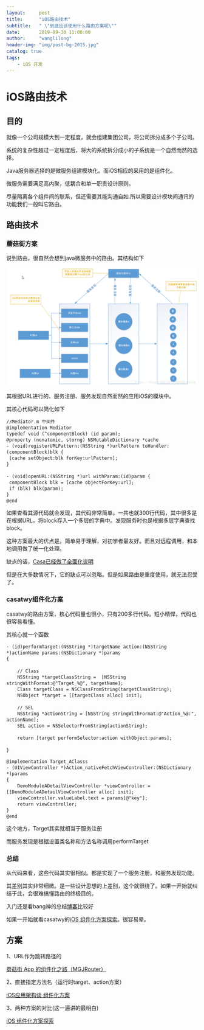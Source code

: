 ```yaml
---
layout:     post
title:      "iOS路由技术"
subtitle:   " \"到底应该使用什么路由方案呢\""
date:       2019-09-30 11:00:00
author:     "wanglilong"
header-img: "img/post-bg-2015.jpg"
catalog: true
tags:
    - iOS 开发
---
```



# iOS路由技术

## 目的

就像一个公司规模大到一定程度，就会组建集团公司，将公司拆分成多个子公司。

系统的复杂性超过一定程度后，将大的系统拆分成小的子系统是一个自然而然的选择。

Java服务器选择的是微服务组建模块化。而iOS相应的采用的是组件化。

微服务需要满足高内聚，低耦合和单一职责设计原则。

尽量隔离各个组件间的联系，但还需要其能沟通自如.所以需要设计模块间通讯的功能我们一般叫它路由。

## 路由技术

### 蘑菇街方案

说到路由，很自然会想到java微服务中的路由。其结构如下

![](/img/post-ios-module/java微服务.png)


其根据URL进行的、服务注册、服务发现自然而然的应用iOS的模块中。

其核心代码可以简化如下

```
//Mediator.m 中间件
@implementation Mediator
typedef void (^componentBlock) (id param);
@property (nonatomic, storng) NSMutableDictionary *cache
- (void)registerURLPattern:(NSString *)urlPattern toHandler:(componentBlock)blk {
 [cache setObject:blk forKey:urlPattern];
}

- (void)openURL:(NSString *)url withParam:(id)param {
 componentBlock blk = [cache objectForKey:url];
 if (blk) blk(param);
}
@end

```

如果查看其源代码就会发现，其代码非常简单。一共也就300行代码，其中很多是在根据URL，将block存入一个多层的字典中。发现服务时也是根据多层字典查找block。

这种方案最大的优点是，简单易于理解，对初学者最友好。而且对远程调用，和本地调用做了统一化处理。

缺点的话，[Casa已经做了全面化说明](https://casatwy.com/iOS-Modulization.html)

但是在大多数情况下，它的缺点可以忽略。但是如果路由是重度使用，就无法忍受了。


### casatwy组件化方案

casatwy的路由方案，核心代码量也很小，只有200多行代码。短小精悍，代码也很容易看懂。

其核心就一个函数

```
- (id)performTarget:(NSString *)targetName action:(NSString *)actionName params:(NSDictionary *)params
{
    
    // Class
    NSString *targetClassString =  [NSString stringWithFormat:@"Target_%@", targetName];
    Class targetClass = NSClassFromString(targetClassString);
    NSObject *target = [[targetClass alloc] init];

    // SEL
    NSString *actionString = [NSString stringWithFormat:@"Action_%@:", actionName];
    SEL action = NSSelectorFromString(actionString);
    
    return [target performSelector:action withObject:params];

}
```

```
@implementation Target_AClasss
- (UIViewController *)Action_nativeFetchViewController:(NSDictionary *)params
{
    DemoModuleADetailViewController *viewController = [[DemoModuleADetailViewController alloc] init];
    viewController.valueLabel.text = params[@"key"];
    return viewController;
}
@end
```
这个地方，Target其实就相当于服务注册

而服务发现是根据设置类名称和方法名称调用performTarget

### 总结

从代码来看，这些代码其实很相似。都是实现了一个服务注册，和服务发现功能。

其差别其实非常细微。是一些设计思想的上差别，这个就很绕了。如果一开始就纠结于此，会很难搞懂路由的终极目的。

入门还是看bang神的总结[博客](http://blog.cnbang.net/tech/3080/)比较好

如果一开始就看casatwy的[iOS 组件化方案探索](http://blog.cnbang.net/tech/3080/)。很容易晕。


## 方案
1、URL作为跳转路径的

[蘑菇街 App 的组件化之路（MGJRouter）](https://limboy.me/tech/2016/03/10/mgj-components.html)

2、直接指定方法名（运行时target、action方案）

[iOS应用架构谈 组件化方案](https://casatwy.com/iOS-Modulization.html)

3、两种方案的对比(这一遍讲的最明白)

[iOS 组件化方案探索](http://blog.cnbang.net/tech/3080/)
